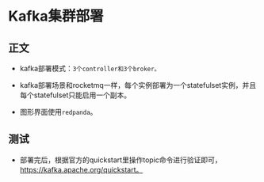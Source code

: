 # Kafka集群部署


## 正文
- kafka部署模式：`3个controller和3个broker。`

- kafka部署场景和rocketmq一样，每个实例部署为一个statefulset实例，并且每个statefulset只能启用一个副本。

- 图形界面使用`redpanda`。


## 测试
- 部署完后，根据官方的quickstart里操作topic命令进行验证即可，https://kafka.apache.org/quickstart。
